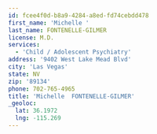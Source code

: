 ```yaml
---
id: fcee4f0d-b8a9-4284-a8ed-fd74cebdd478
first_name: 'Michelle '
last_name: FONTENELLE-GILMER
license: M.D.
services:
  - 'Child / Adolescent Psychiatry'
address: '9402 West Lake Mead Blvd'
city: 'Las Vegas'
state: NV
zip: '89134'
phone: 702-765-4965
title: 'Michelle  FONTENELLE-GILMER'
_geoloc:
  lat: 36.1972
  lng: -115.269
---
```

